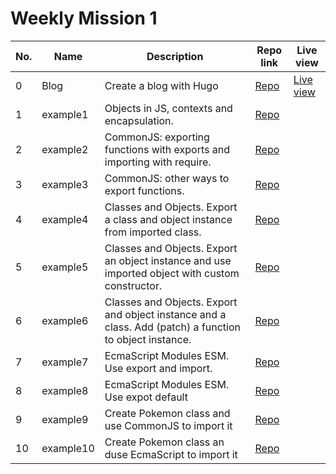 # Weekly Mission 1

| No. | Name | Description | Repo link | Live view |
| --- | ---- | ----------- | --------- | --------- |
| 0 | Blog | Create a blog with Hugo | [Repo](https://github.com/rickygzz/my_launchx_blog) | [Live view](https://rickygzz.github.io/my_launchx_blog/) |
| 1 | example1 | Objects in JS, contexts and encapsulation. |  [Repo](example1/) | |
| 2 | example2 | CommonJS: exporting functions with exports and importing with require. | [Repo](example2/) | |
| 3 | example3 | CommonJS: other ways to export functions. | [Repo](example3/) | |
| 4 | example4 | Classes and Objects. Export a class and object instance from imported class. | [Repo](example4/) | |
| 5 | example5 | Classes and Objects. Export an object instance and use imported object with custom constructor. | [Repo](example5/) | |
| 6 | example6 | Classes and Objects. Export and object instance and a class. Add (patch) a function to object instance. | [Repo](example6/) | |
| 7 | example7 | EcmaScript Modules ESM. Use export and import. | [Repo](example7/) | |
| 8 | example8 | EcmaScript Modules ESM. Use expot default | [Repo](example8/) | |
| 9 | example9 | Create Pokemon class and use CommonJS to import it | [Repo](example9/) | |
| 10 | example10 | Create Pokemon class an duse EcmaScript to import it | [Repo](example10/) | |

